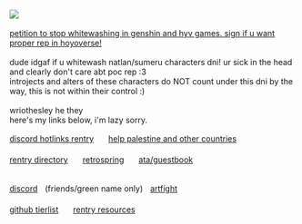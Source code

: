 <br>![](https://komarev.com/ghpvc/?username=WRlOTHESLEY)
<br><br>
[petition to stop whitewashing in genshin and hyv games. sign if u want proper rep in hoyoverse!](https://www.change.org/p/stop-cultural-appropriation-and-whitewashing-in-mihoyo-games/exp/v2/cl_/cl_sharecopy_490127543_en-GB/4/1343729708?recruiter=1343729708&recruited_by_id=6c12e2c0-4179-11ef-95dc-8b77a089c950&utm_source=share_petition&utm_campaign=psf_combo_share_initial&utm_term=psf_combo_share_initial&utm_medium=copylink&utm_content=cl_sharecopy_490127543_en-GB%3A4)
<br><br>
 dude idgaf if u whitewash natlan/sumeru characters dni! ur sick in the head and clearly don't care abt poc rep :3 
<br>
introjects and alters of these characters do NOT count under this dni by the way, this is not within their control :)
<br> <br>
wriothesley he they <br> here's my links below, i'm lazy sorry.
 
[discord hotlinks rentry](https://rentry.co/discordhotlinks)ㅤㅤ[help palestine and other countries](https://arab.org/click-to-help/)
<br><br>
[rentry directory](https://rentry.co/-WRlOLETTE)ㅤㅤ[retrospring](https://retrospring.net/@WRlOTHESLEY)ㅤㅤ[ata/guestbook](https://wriothesIey.atabook.org)
<br><br>

[discord](https://discord.com/users/664277846390210591)ㅤ(friends/green name only)ㅤ[artfight](https://artfight.net/~judiciaries)
<br><br>
[github tierlist](https://rentry.co/github-tierlist)ㅤㅤ[rentry resources](https://rentry.co/ulzzang)
